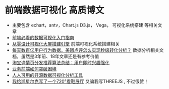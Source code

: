 # 前端数据可视化 高质博文
* 主要包含 echart，antv，Chart.js D3.js， Vega， 可视化系统搭建 等相关文章
* [前端必看的数据可视化入门指南](https://segmentfault.com/a/1190000019934874)
* [从零设计可视化大屏搭建引擎](https://juejin.cn/post/6981257575425654792) 前端可视化系统搭建相关
* [每天数百亿用户行为数据，美团点评怎么实现秒级转化分析？](https://tech.meituan.com/2018/03/20/user-funnel-analysis-design-build.html) 数据分析相关文档，虽然是3年前、18年文章还是有参考价值
* [淘宝详情页分发推荐算法总结：用户即时兴趣强化](https://mp.weixin.qq.com/s/PnxJq9NI_3m0N6fFcssKuQ)
* [业务前端如何突破困境](https://fed.taobao.org/blog/taofed/do71ct/front-end-problems/)
* [人人可用的开源数据可视化分析工具](https://github.com/dataease/dataease)
* [我给鸿星尔克写了一个720°看鞋展厅](https://juejin.cn/post/6989439618877751303?from=main_page) 又骗我写THREEJS , 不过很赞！
